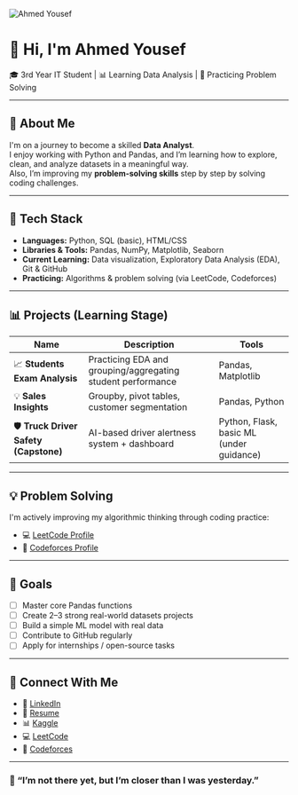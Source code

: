 ![Ahmed Yousef](https://your-image-link.com/profile.jpg)

# 👋 Hi, I'm Ahmed Yousef

🎓 3rd Year IT Student | 📊 Learning Data Analysis | 🧠 Practicing Problem Solving

---

## 🚀 About Me

I'm on a journey to become a skilled **Data Analyst**.  
I enjoy working with Python and Pandas, and I’m learning how to explore, clean, and analyze datasets in a meaningful way.  
Also, I’m improving my **problem-solving skills** step by step by solving coding challenges.

---

## 🧰 Tech Stack

- **Languages:** Python, SQL (basic), HTML/CSS  
- **Libraries & Tools:** Pandas, NumPy, Matplotlib, Seaborn  
- **Current Learning:** Data visualization, Exploratory Data Analysis (EDA), Git & GitHub  
- **Practicing:** Algorithms & problem solving (via LeetCode, Codeforces)

---

## 📊 Projects (Learning Stage)

| Name | Description | Tools |
|------|-------------|-------|
| 📈 **Students Exam Analysis** | Practicing EDA and grouping/aggregating student performance | Pandas, Matplotlib |
| 💡 **Sales Insights** | Groupby, pivot tables, customer segmentation | Pandas, Python |
| 🛡️ **Truck Driver Safety (Capstone)** | AI-based driver alertness system + dashboard | Python, Flask, basic ML (under guidance) |

---

## 💡 Problem Solving

I'm actively improving my algorithmic thinking through coding practice:

- 💻 [LeetCode Profile](https://leetcode.com/u/ahmedjoo2003/)
- 🧠 [Codeforces Profile](https://codeforces.com/profile/Ahmed_jo2003)

---

## 🎯 Goals

- [ ] Master core Pandas functions
- [ ] Create 2–3 strong real-world datasets projects
- [ ] Build a simple ML model with real data
- [ ] Contribute to GitHub regularly
- [ ] Apply for internships / open-source tasks

---

## 📎 Connect With Me

- 🔗 [LinkedIn](https://www.linkedin.com/in/ahmed-yousef-273050350/)
- 📘 [Resume](https://drive.google.com/your-resume)
- 📊 [Kaggle](https://www.kaggle.com/ahmedyousef2003)
- 💻 [LeetCode](https://leetcode.com/u/ahmedjoo2003/)
- 🧠 [Codeforces](https://codeforces.com/profile/Ahmed_jo2003)

---

### 📌 “I’m not there yet, but I’m closer than I was yesterday.”
